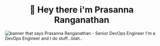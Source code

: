 <h1 align="center">
  👋 Hey there i'm Prasanna Ranganathan
</h1>

<img src="https://github.com/prasannaranganathan-alation/prasannaranganathan-alation/blob/master/prasanna.png" alt="banner that says Prasanna Ranganathan - Senior DevOps Engineer"> I'm a DevOps Engineer and I do stuff...blah..

